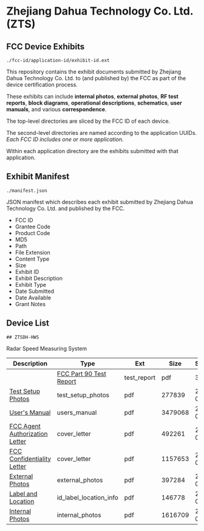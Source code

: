 # Zhejiang Dahua Technology Co. Ltd. (ZTS)
## FCC Device Exhibits

```
./fcc-id/application-id/exhibit-id.ext
```

This repository contains the exhibit documents submitted by Zhejiang Dahua Technology Co. Ltd. to (and published by) the FCC as part of the device certification process.

These exhibits can include **internal photos**, **external photos**, **RF test reports**, **block diagrams**, **operational descriptions**, **schematics**, **user manuals**, and various **correspondence**.

The top-level directories are sliced by the FCC ID of each device.

The second-level directories are named according to the application UUIDs. *Each FCC ID includes one or more application.*

Within each application directory are the exhibits submitted with that application. 

## Exhibit Manifest

```
./manifest.json
```

JSON manifest which describes each exhibit submitted by Zhejiang Dahua Technology Co. Ltd. and published by the FCC.

- FCC ID
- Grantee Code
- Product Code
- MD5
- Path
- File Extension
- Content Type
- Size
- Exhibit ID
- Exhibit Description
- Exhibit Type
- Date Submitted
- Date Available
- Grant Notes

## Device List

    ## ZTSDH-HWS
Radar Speed Measuring System

| Description | Type | Ext | Size | Submitted | Available |
| ----------- | ---- | --- | ---- | --------- | --------- |
        | [FCC Part 90 Test Report](ZTSDH-HWS/8b43814c1a9f09a9ed1ad3881cca72d5/1543197.pdf) | test_report | pdf | 358972 | 2011-09-16 | 2011-09-16 |
| [Test Setup Photos](ZTSDH-HWS/8b43814c1a9f09a9ed1ad3881cca72d5/1543196.pdf) | test_setup_photos | pdf | 277839 | 2011-09-16 | 2011-09-16 |
| [User's Manual](ZTSDH-HWS/8b43814c1a9f09a9ed1ad3881cca72d5/1543198.pdf) | users_manual | pdf | 3479068 | 2011-09-16 | 2011-09-16 |
| [FCC Agent Authorization Letter](ZTSDH-HWS/8b43814c1a9f09a9ed1ad3881cca72d5/1543166.pdf) | cover_letter | pdf | 492261 | 2011-09-16 | 2011-09-16 |
| [FCC Confidentiality Letter](ZTSDH-HWS/8b43814c1a9f09a9ed1ad3881cca72d5/1543167.pdf) | cover_letter | pdf | 1157653 | 2011-09-16 | 2011-09-16 |
| [External Photos](ZTSDH-HWS/8b43814c1a9f09a9ed1ad3881cca72d5/1543193.pdf) | external_photos | pdf | 397284 | 2011-09-16 | 2011-09-16 |
| [Label and Location](ZTSDH-HWS/8b43814c1a9f09a9ed1ad3881cca72d5/1543195.pdf) | id_label_location_info | pdf | 146778 | 2011-09-16 | 2011-09-16 |
| [Internal Photos](ZTSDH-HWS/8b43814c1a9f09a9ed1ad3881cca72d5/1543194.pdf) | internal_photos | pdf | 1616709 | 2011-09-16 | 2011-09-16 |

